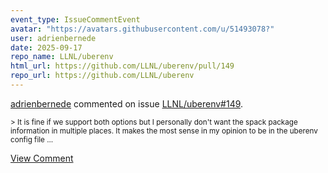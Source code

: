 ```yaml
---
event_type: IssueCommentEvent
avatar: "https://avatars.githubusercontent.com/u/51493078?"
user: adrienbernede
date: 2025-09-17
repo_name: LLNL/uberenv
html_url: https://github.com/LLNL/uberenv/pull/149
repo_url: https://github.com/LLNL/uberenv
---
```


<a href='https://github.com/adrienbernede' target='_blank'>adrienbernede</a> commented on issue <a href='https://github.com/LLNL/uberenv/pull/149' target='_blank'>LLNL/uberenv#149</a>.

<small>> It is fine if we support both options but I personally don't want the spack package information in multiple places. It makes the most sense in my opinion to be in the uberenv config file...</small>

<a href='https://github.com/LLNL/uberenv/pull/149' target='_blank'>View Comment</a>
